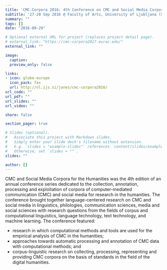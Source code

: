 ```yaml
---
title: 'CMC-Corpora 2016: 4th Conference on CMC and Social Media Corpora for the Humanities'
subtitle: '27-28 Sep 2016 @ Faculty of Arts, University of Ljubljana (Slovenia)'
summary: ""
tags: []
date: "2016-09-29"

# Optional external URL for project (replaces project detail page).
# external_link: "https://cmc-corpora2017.eurac.edu/"
external_link: ""

image:
  caption:
  preview_only: false

links:
- icon: globe-europe
  icon_pack: fas
  url: http://nl.ijs.si/janes/cmc-corpora2016/
url_code: ""
url_pdf: ""
url_slides: ""
url_video: ""

share: false

section_pager: true

# Slides (optional).
#   Associate this project with Markdown slides.
#   Simply enter your slide deck's filename without extension.
#   E.g. `slides = "example-slides"` references `content/slides/example-slides.md`.
#   Otherwise, set `slides = ""`.
slides: ""

author: []
---
```


CMC and Social Media Corpora for the Humanities was the 4th edition of an annual
conference series dedicated to the collection, annotation, processing and
exploitation of corpora of computer-mediated communication (CMC) and social
media for research in the humanities. The conference brought together
language-centered research on CMC and social media in linguistics, philologies,
communication sciences, media and social sciences with research questions from
the fields of corpus and computational linguistics, language technology, text
technology, and machine learning. The conference featured:

* research in which computational methods and tools are used for the empirical
  analysis of CMC in the humanities;
* approaches towards automatic processing and annotation of CMC data with
  computational methods; and
* corpus-linguistic research on collecting, processing, representing and
  providing CMC corpora on the basis of standards in the field of the digital
  humanities.
